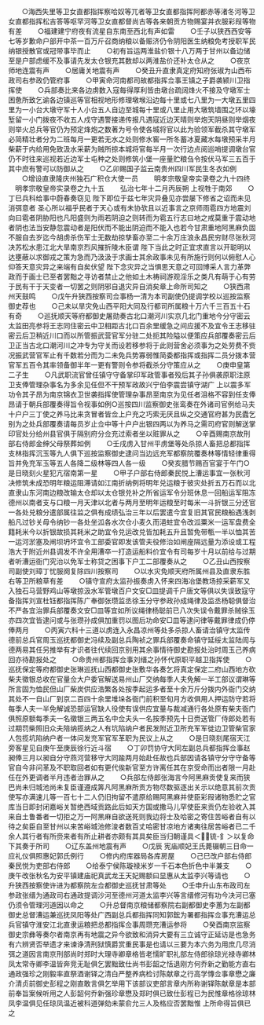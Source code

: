 <!-- { "loadSidebar": true } -->
　　○海西失里等卫女直都指挥察哈奴等兀者等卫女直都指挥阿都赤等渚冬河等卫女直都指挥松吉答等呕罕河等卫女直都督尚古等各来朝贡方物赐宴并衣服彩叚等物有差
　　○福建建宁府夜有流星自东南至西北有声如雷
　　○壬子以狭西西安等七等岁歉命户部开中茶一百万斤召商纳粮以备赈济仍令阴阳医生纳粮免考授职军民纳银授散官或冠带事毕而止
　　○初有旨运两淮盐价银十八万两于甘州以备边储至是户部虑缓不及事请先发太仓银充其数却以两淮盐价还补太仓从之
　　○夜京师地连震有声
　　○居庸关地震有声
　　○癸丑升直隶真定府知府张琡为山西布政司右参政仍管府事
　　○甲寅命河南都司故都指挥佥事王镇之子爵袭颍川卫指挥使
　　○兵部奏比来各边虏数入寇每得厚利皆由墩台疏阔烽火不接及守墩军士困惫所致乞谕各边镇巡等官相视地形修理墩堠沿边每十里或七八里为一大墩五里四里为一小台大墩守军十人小台五人自边至城每十里或八里止用大墩筑墙围之环以壕堑留一小门拨夜不收五人戍守遇警接递传报凡遇寇近边天晴则举炮天阴昼则举烟夜则举火总兵等官仍为预定烽炮之数著为号令使各城将官以此为验领军截杀其守墩军必简精壮者分为二班每月一更若无水之处则修水窖一所冬蓄冰夏藏水每墩预采半月柴薪于内给用免致汲水采薪为贼所掠本城将官每半月一次行边点阅巡哨提调墩台官仍不时往来巡视若近边军士屯种之处则修筑小堡一座量贮粮刍令按伏马军三五百于其中庶有警可以防御从之
　　○乙卯赐国子监云南贵州四川军民生冬衣如例
　　○增设直隶隆庆州独石广积仓大使一员
　　明孝宗敬皇帝实录卷之九十四终
　明孝宗敬皇帝实录卷之九十五
　　弘治七年十二月丙辰朔  上视牲于南郊
　　○丁巳兵科给事中蔚春奏窃见  陛下即位于兹七年灾异叠见亦尝屡下修省之诏而未见消弭意者  圣心所以福乎民者于天心或有未协欤且以近事言之京师雨雹四方地震刘向曰雹者阴胁阳也凡阳盛则为雨若阴迫之则转而为雹五行志曰地之戒莫重于震动地者阴也法当安静忽震动者是阳伏而不能出阴迫而不能入也若今甘肃重地阿黑麻负固不服自去岁迄今胡虏杀伤军士无数劫掠孳畜亦至二十余万庄浪永昌民穷财尽张秋河决苏松水患江北大旱南京烈风摧折陵木臣谓  陛下当此之时正宜求直言以开聪明以达壅蔽以求御戎之策为急而乃汲汲于求画士其余政事未见有所施行则何以俯慰人心仰答天意灾异之来端有自矣伏望  陛下念灾异之当惧思天意之可回博采人言力革弊政而于画士已至者罢黜之寻访者禁止之他如土木祷祠游观淫乐之类凡有萌于心有劳于民有干于天变者一切罢之则阴邪自退灾异自消矣章上命所司知之
　　○狭西肃州天鼓鸣
　　○戊午升狭西按察司佥事杨一清为本司副使仍提调学校以巡按监察御史荐也
　　○己未以旱灾免山西平阳大同及行都司所属粮十万六千三百五十石有奇
　　○巡抚顺天等府都御史屠勋奏古北口潮河川实京几北门重地今分守密云太监田亮参将王志同住密云中卫相距古北口百余里缓急之间应援不及宜令王志移驻密云后卫稍近川口而以所管振武营官军分驻二处扼其险隘以便策应兵部覆奏密云后卫正当古北口潮河川之冲专为守关而设若移参将于此则营舍必须事为之处劳费不赀况振武营官军止有千数若分而为二未免兵势寡弱惟简委都指挥或指挥二员分拨本营官军五百令其率领备御半年一更有警则令参将截杀分守策应从之
　　○庚申皇第二子生
　　○凡武职流官曾任镇守守备掌印军政管事者殁后其子孙俱袭原职注原卫支俸管理杂事名为多余见任但不干预军政故兴宁伯李震尝镇守湖广  上以震多军功令其子昂为南京锦衣卫世袭指挥使管理杂事昂至南京为见任者沮格不容到任支俸昂请于朝兵部覆奏得旨令视事如例○巡按四川监察御史张鸾奏在外诸司官例给马夫十户户三丁使之养马比来贪冒者皆佥上户充之巧索无厌且纵之交通官府甚为民蠹乞别为之处兵部覆奏请每员岁止佥中等十户户出银四两以为养马之需司府官则解送掌印官处分给州县官俱于隔别府分佥充过索者坐以赃罪从之
　　○辛酉赐南京故刑部右侍郎金绅父母祭葬如例
　　○壬戌虏入甘州平虏堡等处杀掠人畜把总都指挥支林指挥沉玉等九人俱下巡按监察御史逮问当边远充军都察院覆奏林等情轻律重得旨并免充军玉等五人各降二级林等四人各一级
　　○癸亥腊节赐百官宴于午门○是日晓刻火星犯亢宿南第一星
　　○甲子户部右侍郎秦民悦上漕运事宜一张秋河决修筑未成恐明年粮运阻滞请如江南折纳例将明年兑运粮于彼灾处折五万石而以北直隶山东河南边粮改输太仓却以太仓银兑补之所省运军令分班休息一回船运军阻冻德州以南者支与口粮一月天津以北者与两月至明年运粮至时每米一斗折银三分还官一各处兑粮分遣部属往监之俱有成绩弘治三年以后罢遣今宜复旧其官民粮船遇浅剥船凡过钞关毋令纳钞一各处坐泒各水次仓小麦久而浥蛀宜令改泒粟米一运军盘费全籍耗米今以折银故损其耗米之助宜令兑运改兑皆加耗五升且暂免带甎一半以恤其苦一运河淤塞及闸坝坍坏宜令工部委官即发该管夫役修治如闸座隔远量为添设或工程浩大于附近州县调发不许全用漕卒一打造运船料价宜令有司每岁十月以前给与过期者听漕运衙门究治以免军士称贷之困事下户工二部覆奏从之
　　○乙丑山西按察司副使刘璋丁忧服阕复除四川按察司
　　○以水灾免顺天府所属州县及直隶东胜右等卫所粮草有差
　　○镇守宣府太监孙振奏虏入怀来四海冶堡教场掠采薪军又入独石马营野鸡山等墩掠汲水军管墩百户文安□皿提调千户唐文等俱以失误致寇守备指挥刘宣杜钰都指挥陈广奉御张瓒监丞徐玉分守参政孙成绳律及监丞杨聪俱督治不严各宜治罪兵部覆奏文安□皿等宜如所议绳律杨聪前已八次失误令戴罪杀贼徐玉亦四次宜皆逮问或与张瓒孙成俱加重罚以图后功命安□皿等逮问律等戴罪律成仍停俸两月
　　○丙寅六科十三道以虏连入永昌凉州等处多杀掠人畜请治镇守太监传德前总兵官周玉巡抚都御史冯续及副总兵陶祯之罪兵部覆奏命镇守延绥太监陆訚与德两易其任另推举有才识者往代续回京别用其余事情待御史勘报处治时周玉己养病回亦待勘报处之
　　○命贵州都指挥佥事刘缙之孙怀代原职平越卫指挥使
　　○巡抚保定等府都御史张琳巡抚山西都御史张敷华各奏乞将真定保定二府山西地方砍柴夫徵银总收在官量佥大户委官解送易州山厂交纳每季人夫免解一半工部议谓琳等所言固为恤民但山厂柴炭供应浩繁各处按季起运多者至十余万斤分拨内外衙门交纳其处不一自山厂到京二百四十余里堆垛各衙门前积至旬月方收俱用人押运防守若将每季人夫一半免解诚恐部运官缺人役使有误供应宜量与裁减通行各处原有柴夫衙门俱照原额每季夫一名徵银三两五名中佥夫头一名按季预先十日赍送管厂侍郎处若有过期罚柴照旧众夫陪纳揽纳之人有坑陷纳户者民发附近卫所充军军徙边卫管柴官家人包揽坑陷纳户者一体问发充军官军革职为民议上从之
　　○是日晓刻尾宿天江旁客星见自庚午至庚辰徐行近斗宿
　　○丁卯罚协守大同左副总兵都指挥佥事赵昶俸三月以昶自分守燕河营移守大同踰两月始赴任故也兵部因请各镇守分守守备等官自今非问革及不职取回者如有更代俟新官至方许离任其在京受命而出者限一月赴任在外更调者半月违者治罪从之
　　○兵部左侍郎张海言今阿黑麻贡使复来而狭巴尚未归城池尚未复臣谨遵成筭凡阿黑麻所贡方物尽数驱逐出关示以绝意其前次贡使写亦满速儿等一百七十二人仍旧拘留不遣原给赐阿黑麻并使臣彩叚诸物悉贮之官库当日即封闭嘉峪关暂绝西域贡路此后如天方国或撒马儿罕使臣来贡仍左验收入其来自土鲁番者一切拒之万一阿黑麻自欲送死则我边将士及哈密之寄住苦峪者自有以待之矣臣自至甘州以来苦峪城池修浚者数百丈哈密甘凉地方诸夷往居苦峪者已二千余人其行者有所赍来者有所止耕者亦颇有其具矣臣当归朝谨具＜锍-釒＞以复命下其奏于所司
　　○辽东盖州地震有声
　　○戊辰  宪庙顺妃王氏薨辍朝三日命一应礼仪俱照惠妃郭氏例行
　　○修内府库器局各库房屋
　　○己巳改户部右侍郎秦民悦为吏部右侍郎
　　○给泰宁侯陈璇禄米岁一千石本色折色中半兼支
　　○庚午改张秋名为安平镇建庙祀真武龙王天妃赐额曰显惠从太监李兴等请也
　　○升狭西按察使许进为都察院左佥都御史巡抚甘肃等处
　　○壬申升山东布政司左参政张缙为通政司右通政提调沙河至德州河道太监李兴等言缙修河有功今决河已塞仍须令管理河道因以命之
　　○升总督南京粮储都察院右副都御史李蕙为左副都御史总督漕运兼巡抚凤阳等处广西副总兵都指挥同知郭鋐为署都指挥佥事充漕运总兵官镇守淮安江北直隶运粮把总都指挥佥事周瓒充漕运参将
　　○癸酉南京监察御史宗彝等奏尔者南京再有地震之异今欲致和消异大要有三立诚守正延访是也急务有六辨贤否举遗才来谏诤清刑狱慎爵赏重民事是也请以三要为本六务为用庶几尽消弭之道因言南京刑部尚时郑时大理寺卿章格皆老懦旷职礼部左侍郎徐琼光禄寺卿林凤太常寺卿李温皆奔竞无耻俱乞罢黜致仕尚书彭韶之恬退刚方何乔新之勤能方直右通政强珍之刚毅率直祭酒谢铎之清白严整养病检讨陈献章之行高学慱佥事章懋之廉介清贞前御史彭程之刚直敢言俱乞举用下该部议吏部言章内所称谢铎陈献章是本部前奉旨案候听用之人彭韶何乔新强珍章懋及郑时俱已致仕彭程已为民惟章格徐琼林凤李温俱见任琼凤温近被科道弹劾未蒙俞允三人及格应否罢黜惟  上所命得旨俱已之
